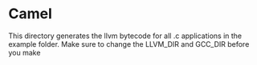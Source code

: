 # Camel
This directory generates the llvm bytecode for all .c applications in the example folder. Make sure to change the LLVM_DIR and GCC_DIR before you make
